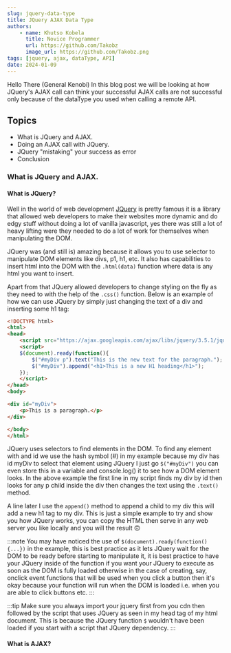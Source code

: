 ```yaml
---
slug: jquery-data-type
title: JQuery AJAX Data Type
authors: 
    - name: Khutso Kobela
      title: Novice Programmer
      url: https://github.com/Takobz
      image_url: https://github.com/Takobz.png
tags: [jquery, ajax, dataType, API]
date: 2024-01-09
---
```


<!--truncate-->

Hello There (General Kenobi) In this blog post we will be looking at how JQuery's AJAX call can think your successful AJAX calls are not successful only because of the dataType you used when calling a remote API.

<!--truncate-->

## Topics
- What is JQuery and AJAX.
- Doing an AJAX call with JQuery.
- JQuery "mistaking" your success as error
- Conclusion


### What is JQuery and AJAX.

#### What is JQuery?
Well in the world of web development [JQuery](https://jquery.com/) is pretty famous it is a library that allowed web developers to make their websites more dynamic and do edgy stuff without doing a lot of vanilla javascript, yes there was still a lot of heavy lifting were they needed to do a lot of work for themselves when manipulating the DOM.  

JQuery was (and still is) amazing because it allows you to use selector to manipulate DOM elements like divs, p1, h1, etc. It also has capabilities to insert html into the DOM with the `.html(data)` function where data is any html you want to insert.  

Apart from that JQuery allowed developers to change styling on the fly as they need to with the help of the `.css()` function. Below is an example of how we can use JQuery by simply just changing the text of a div and inserting some h1 tag:

```html
<!DOCTYPE html>
<html>
<head>
    <script src="https://ajax.googleapis.com/ajax/libs/jquery/3.5.1/jquery.min.js"></script>
    <script>
    $(document).ready(function(){
        $("#myDiv p").text("This is the new text for the paragraph.");
        $("#myDiv").append("<h1>This is a new H1 heading</h1>");
    });
    </script>
</head>
<body>

<div id="myDiv">
    <p>This is a paragraph.</p>
</div>

</body>
</html>
```

JQuery uses selectors to find elements in the DOM. To find any element with and id we use the hash symbol (#) in my example because my div has id myDiv to select that element using JQuery I just go `$("#myDiv")` you can even store this in a variable and console.log() it to see how a DOM element looks. In the above example the first line in my script finds my div by id then looks for any p child inside the div then changes the text using the `.text()` method.  

A line later I use the `append()` method to append a child to my div this will add a new h1 tag to my div. This is just a simple example to try and show you how JQuery works, you can copy the HTML then serve in any web server you like locally and you will the result 🙃

:::note
You may have noticed the use of `$(document).ready(function(){...})` in the example, this is best practice as it lets JQuery wait for the DOM to be ready before starting to manipulate it, it is best practice to have your JQuery inside of the function if you want your JQuery to execute as soon as the DOM is fully loaded otherwise in the case of creating, say, onclick event functions that will be used when you click a button then it's okay because your function will run when the DOM is loaded i.e. when you are able to click buttons etc.
:::


:::tip
Make sure you always import your jquery first from you cdn then followed by the script that uses JQuery as seen in my head tag of my html document. This is because the JQuery function `$` wouldn't have been loaded if you start with a script that JQuery dependency.
:::

#### What is AJAX?

